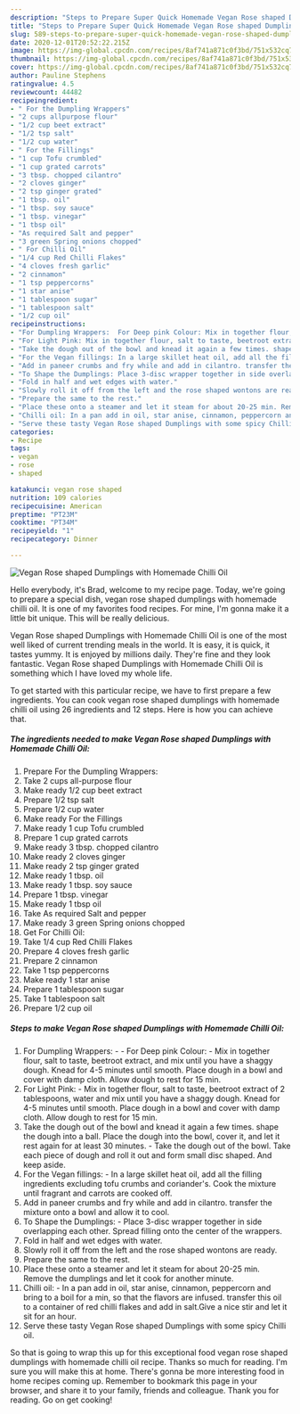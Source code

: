 ```yaml
---
description: "Steps to Prepare Super Quick Homemade Vegan Rose shaped Dumplings with Homemade Chilli Oil"
title: "Steps to Prepare Super Quick Homemade Vegan Rose shaped Dumplings with Homemade Chilli Oil"
slug: 589-steps-to-prepare-super-quick-homemade-vegan-rose-shaped-dumplings-with-homemade-chilli-oil
date: 2020-12-01T20:52:22.215Z
image: https://img-global.cpcdn.com/recipes/8af741a871c0f3bd/751x532cq70/vegan-rose-shaped-dumplings-with-homemade-chilli-oil-recipe-main-photo.jpg
thumbnail: https://img-global.cpcdn.com/recipes/8af741a871c0f3bd/751x532cq70/vegan-rose-shaped-dumplings-with-homemade-chilli-oil-recipe-main-photo.jpg
cover: https://img-global.cpcdn.com/recipes/8af741a871c0f3bd/751x532cq70/vegan-rose-shaped-dumplings-with-homemade-chilli-oil-recipe-main-photo.jpg
author: Pauline Stephens
ratingvalue: 4.5
reviewcount: 44482
recipeingredient:
- " For the Dumpling Wrappers"
- "2 cups allpurpose flour"
- "1/2 cup beet extract"
- "1/2 tsp salt"
- "1/2 cup water"
- " For the Fillings"
- "1 cup Tofu crumbled"
- "1 cup grated carrots"
- "3 tbsp. chopped cilantro"
- "2 cloves ginger"
- "2 tsp ginger grated"
- "1 tbsp. oil"
- "1 tbsp. soy sauce"
- "1 tbsp. vinegar"
- "1 tbsp oil"
- "As required Salt and pepper"
- "3 green Spring onions chopped"
- " For Chilli Oil"
- "1/4 cup Red Chilli Flakes"
- "4 cloves fresh garlic"
- "2 cinnamon"
- "1 tsp peppercorns"
- "1 star anise"
- "1 tablespoon sugar"
- "1 tablespoon salt"
- "1/2 cup oil"
recipeinstructions:
- "For Dumpling Wrappers:  For Deep pink Colour: Mix in together flour, salt to taste, beetroot extract, and mix until you have a shaggy dough. Knead for 4-5 minutes until smooth. Place dough in a bowl and cover with damp cloth. Allow dough to rest for 15 min."
- "For Light Pink: Mix in together flour, salt to taste, beetroot extract of 2 tablespoons, water and mix until you have a shaggy dough. Knead for 4-5 minutes until smooth. Place dough in a bowl and cover with damp cloth. Allow dough to rest for 15 min."
- "Take the dough out of the bowl and knead it again a few times. shape the dough into a ball. Place the dough into the bowl, cover it, and let it rest again for at least 30 minutes. Take the dough out of the bowl. Take each piece of dough and roll it out and form small disc shaped. And keep aside."
- "For the Vegan fillings: In a large skillet heat oil, add all the filling ingredients excluding tofu crumbs and coriander&#39;s. Cook the mixture until fragrant and carrots are cooked off."
- "Add in paneer crumbs and fry while and add in cilantro. transfer the mixture onto a bowl and allow it to cool."
- "To Shape the Dumplings: Place 3-disc wrapper together in side overlapping each other. Spread filling onto the center of the wrappers."
- "Fold in half and wet edges with water."
- "Slowly roll it off from the left and the rose shaped wontons are ready."
- "Prepare the same to the rest."
- "Place these onto a steamer and let it steam for about 20-25 min. Remove the dumplings and let it cook for another minute."
- "Chilli oil: In a pan add in oil, star anise, cinnamon, peppercorn and bring to a boil for a min, so that the flavors are infused. transfer this oil to a container of red chilli flakes and add in salt.Give a nice stir and let it sit for an hour."
- "Serve these tasty Vegan Rose shaped Dumplings with some spicy Chilli oil."
categories:
- Recipe
tags:
- vegan
- rose
- shaped

katakunci: vegan rose shaped 
nutrition: 109 calories
recipecuisine: American
preptime: "PT23M"
cooktime: "PT34M"
recipeyield: "1"
recipecategory: Dinner

---
```



![Vegan Rose shaped Dumplings with Homemade Chilli Oil](https://img-global.cpcdn.com/recipes/8af741a871c0f3bd/751x532cq70/vegan-rose-shaped-dumplings-with-homemade-chilli-oil-recipe-main-photo.jpg)

Hello everybody, it's Brad, welcome to my recipe page. Today, we're going to prepare a special dish, vegan rose shaped dumplings with homemade chilli oil. It is one of my favorites food recipes. For mine, I'm gonna make it a little bit unique. This will be really delicious.

Vegan Rose shaped Dumplings with Homemade Chilli Oil is one of the most well liked of current trending meals in the world. It is easy, it is quick, it tastes yummy. It is enjoyed by millions daily. They're fine and they look fantastic. Vegan Rose shaped Dumplings with Homemade Chilli Oil is something which I have loved my whole life.




To get started with this particular recipe, we have to first prepare a few ingredients. You can cook vegan rose shaped dumplings with homemade chilli oil using 26 ingredients and 12 steps. Here is how you can achieve that.

<!--inarticleads1-->

##### The ingredients needed to make Vegan Rose shaped Dumplings with Homemade Chilli Oil:

1. Prepare  For the Dumpling Wrappers:
1. Take 2 cups all-purpose flour
1. Make ready 1/2 cup beet extract
1. Prepare 1/2 tsp salt
1. Prepare 1/2 cup water
1. Make ready  For the Fillings
1. Make ready 1 cup Tofu crumbled
1. Prepare 1 cup grated carrots
1. Make ready 3 tbsp. chopped cilantro
1. Make ready 2 cloves ginger
1. Make ready 2 tsp ginger grated
1. Make ready 1 tbsp. oil
1. Make ready 1 tbsp. soy sauce
1. Prepare 1 tbsp. vinegar
1. Make ready 1 tbsp oil
1. Take As required Salt and pepper
1. Make ready 3 green Spring onions chopped
1. Get  For Chilli Oil:
1. Take 1/4 cup Red Chilli Flakes
1. Prepare 4 cloves fresh garlic
1. Prepare 2 cinnamon
1. Take 1 tsp peppercorns
1. Make ready 1 star anise
1. Prepare 1 tablespoon sugar
1. Take 1 tablespoon salt
1. Prepare 1/2 cup oil




<!--inarticleads2-->

##### Steps to make Vegan Rose shaped Dumplings with Homemade Chilli Oil:

1. For Dumpling Wrappers: -  - For Deep pink Colour: - Mix in together flour, salt to taste, beetroot extract, and mix until you have a shaggy dough. Knead for 4-5 minutes until smooth. Place dough in a bowl and cover with damp cloth. Allow dough to rest for 15 min.
1. For Light Pink: - Mix in together flour, salt to taste, beetroot extract of 2 tablespoons, water and mix until you have a shaggy dough. Knead for 4-5 minutes until smooth. Place dough in a bowl and cover with damp cloth. Allow dough to rest for 15 min.
1. Take the dough out of the bowl and knead it again a few times. shape the dough into a ball. Place the dough into the bowl, cover it, and let it rest again for at least 30 minutes. - Take the dough out of the bowl. Take each piece of dough and roll it out and form small disc shaped. And keep aside.
1. For the Vegan fillings: - In a large skillet heat oil, add all the filling ingredients excluding tofu crumbs and coriander&#39;s. Cook the mixture until fragrant and carrots are cooked off.
1. Add in paneer crumbs and fry while and add in cilantro. transfer the mixture onto a bowl and allow it to cool.
1. To Shape the Dumplings: - Place 3-disc wrapper together in side overlapping each other. Spread filling onto the center of the wrappers.
1. Fold in half and wet edges with water.
1. Slowly roll it off from the left and the rose shaped wontons are ready.
1. Prepare the same to the rest.
1. Place these onto a steamer and let it steam for about 20-25 min. Remove the dumplings and let it cook for another minute.
1. Chilli oil: - In a pan add in oil, star anise, cinnamon, peppercorn and bring to a boil for a min, so that the flavors are infused. transfer this oil to a container of red chilli flakes and add in salt.Give a nice stir and let it sit for an hour.
1. Serve these tasty Vegan Rose shaped Dumplings with some spicy Chilli oil.




So that is going to wrap this up for this exceptional food vegan rose shaped dumplings with homemade chilli oil recipe. Thanks so much for reading. I'm sure you will make this at home. There's gonna be more interesting food in home recipes coming up. Remember to bookmark this page in your browser, and share it to your family, friends and colleague. Thank you for reading. Go on get cooking!
